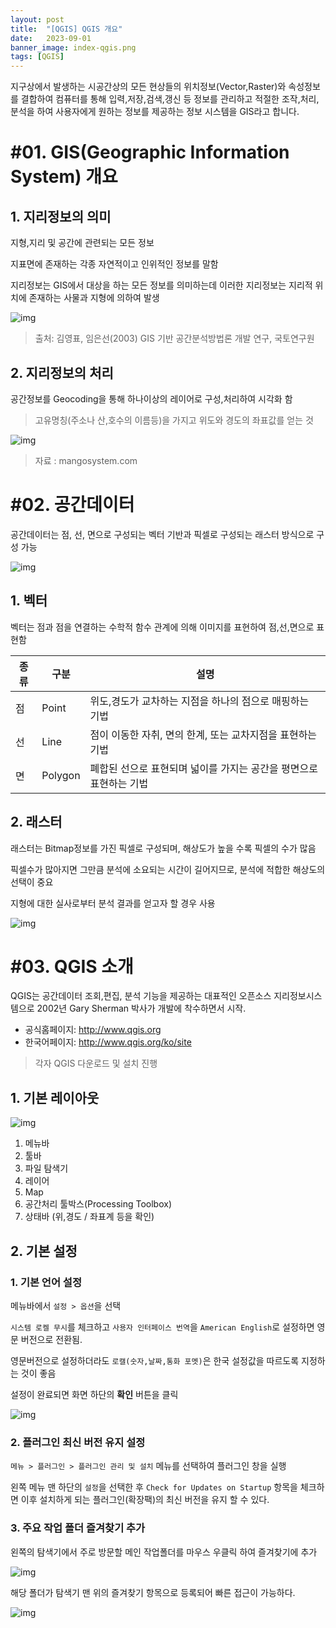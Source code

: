```yaml
---
layout: post
title:  "[QGIS] QGIS 개요"
date:   2023-09-01
banner_image: index-qgis.png
tags: [QGIS]
---
```


지구상에서 발생하는 시공간상의 모든 현상들의 위치정보(Vector,Raster)와 속성정보를 결합하여 컴퓨터를 통해 입력,저장,검색,갱신 등 정보를 관리하고 적절한 조작,처리,분석을 하여 사용자에게 원하는 정보를 제공하는 정보 시스템을 GIS라고 합니다.

<!--more-->

# #01. GIS(Geographic Information System) 개요

## 1. 지리정보의 의미

지형,지리 및 공간에 관련되는 모든 정보

지표면에 존재하는 각종 자연적이고 인위적인 정보를 말함

지리정보는 GIS에서 대상을 하는 모든 정보를 의미하는데 이러한 지리정보는 지리적 위치에 존재하는 사물과 지형에 의하여 발생

![img](/images/posts/2023/0901/gis.png)

> 출처: 김영표, 임은선(2003) GIS 기반 공간분석방법론 개발 연구, 국토연구원

## 2. 지리정보의 처리

공간정보를 Geocoding을 통해 하나이상의 레이어로 구성,처리하여 시각화 함

> 고유명칭(주소나 산,호수의 이름등)을 가지고 위도와 경도의 좌표값를 얻는 것

![img](/images/posts/2023/0901/geocoding.png)

> 자료 : mangosystem.com

# #02. 공간데이터

공간데이터는 점, 선, 면으로 구성되는 벡터 기반과 픽셀로 구성되는 래스터 방식으로 구성 가능

![img](/images/posts/2023/0901/data.png)

## 1. 벡터

벡터는 점과 점을 연결하는 수학적 함수 관계에 의해 이미지를 표현하여 점,선,면으로 표현함

| 종류 | 구분 | 설명 |
|---|---|---|
| 점 | Point | 위도,경도가 교차하는 지점을 하나의 점으로 매핑하는 기법 |
| 선 | Line | 점이 이동한 자취, 면의 한계, 또는 교차지점을 표현하는 기법 |
| 면 | Polygon | 폐합된 선으로 표현되며 넓이를 가지는 공간을 평면으로 표현하는 기법 |

## 2. 래스터

래스터는 Bitmap정보를 가진 픽셀로 구성되며, 해상도가 높을 수록 픽셀의 수가 많음

픽셀수가 많아지면 그만큼 분석에 소요되는 시간이 길어지므로, 분석에 적합한 해상도의 선택이 중요

지형에 대한 실사로부터 분석 결과를 얻고자 할 경우 사용

![img](/images/posts/2023/0901/raster.png)

# #03. QGIS 소개

QGIS는 공간데이터 조회,편집, 분석 기능을 제공하는 대표적인 오픈소스 지리정보시스템으로 2002년 Gary Sherman 박사가 개발에 착수하면서 시작.

- 공식홈페이지: http://www.qgis.org
- 한국어페이지: http://www.qgis.org/ko/site

> 각자 QGIS 다운로드 및 설치 진행

## 1. 기본 레이아웃

![img](/images/posts/2023/0901/layout.png)

1) 메뉴바
2) 툴바
3) 파일 탐색기
4) 레이어
5) Map
6) 공간처리 툴박스(Processing Toolbox)
7) 상태바 (위,경도 / 좌표계 등을 확인)

## 2. 기본 설정

### 1. 기본 언어 설정

메뉴바에서 `설정 > 옵션`을 선택

`시스템 로켈 무시`를 체크하고 `사용자 인터페이스 번역`을 `American English`로 설정하면 영문 버전으로 전환됨.

영문버전으로 설정하더라도 `로캘(숫자,날짜,통화 포멧)`은 한국 설정값을 따르도록 지정하는 것이 좋음

설정이 완료되면 화면 하단의 **확인** 버튼을 클릭

![img](/images/posts/2023/0901/setting1.png)

### 2. 플러그인 최신 버전 유지 설정

`메뉴 > 플러그인 > 플러그인 관리 및 설치` 메뉴를 선택하여 플러그인 창을 실행

왼쪽 메뉴 맨 하단의 `설정`을 선택한 후 `Check for Updates on Startup` 항목을 체크하면 이후  설치하게 되는 플러그인(확장팩)의 최신 버전을 유지 할 수 있다.

### 3. 주요 작업 폴더 즐겨찾기 추가

왼쪽의 탐색기에서 주로 방문할 메인 작업폴더를 마우스 우클릭 하여 즐겨찾기에 추가

![img](/images/posts/2023/0901/tree1.png)

해당 폴더가 탐색기 맨 위의 즐겨찾기 항목으로 등록되어 빠른 접근이 가능하다.

![img](/images/posts/2023/0901/tree2.png)
